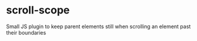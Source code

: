 # scroll-scope
Small JS plugin to keep parent elements still when scrolling an element past their boundaries
